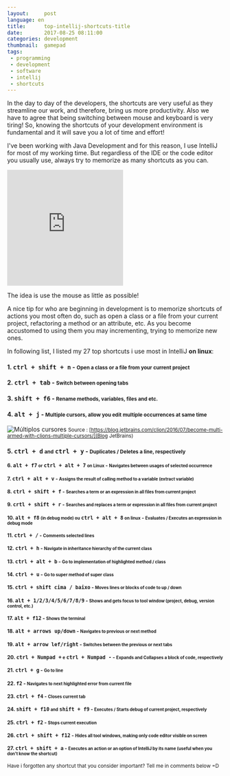 ```yaml
---
layout:     post
language: en
title:      top-intellij-shortcuts-title
date:       2017-08-25 08:11:00
categories: development
thumbnail:  gamepad
tags:
 - programming
 - development
 - software
 - intellij
 - shortcuts 
---
```

In the day to day of the developers, the shortcuts are very useful as they streamline our work, 
and therefore, bring us more productivity. Also we have to agree that being switching between mouse and keyboard is very tiring! So, 
knowing the shortcuts of your development environment is fundamental and it will save you a lot of time and effort!

I've been working with Java Development  and for this reason, I use IntelliJ for most of my working time. But regardless of the IDE 
or the code editor you usually use, always try to memorize as many shortcuts as you can. 

<iframe src="https://giphy.com/embed/ule4vhcY1xEKQ" width="270" height="270" frameBorder="0" class="giphy-embed" allowFullScreen></iframe><p><a href="https://giphy.com/gifs/reactionseditor-cat-typing-ule4vhcY1xEKQ"></a></p>

The idea is use the mouse as little as possible!

A nice tip for who are beginning in development is to memorize shortcuts of actions you most often do, such as open a class or a file from your current project, 
refactoring a method or an attribute, etc. As you become accustomed to using them you may incrementing, trying to memorize new ones.

In following list, I listed my 27 top shortcuts i use most in IntelliJ **on linux**:

#### 1. <kbd>ctrl + shift + n</kbd> - <small>Open a class or a file from your current project</small>
#### 2. <kbd>ctrl + tab</kbd> - <small>Switch between opening tabs</small>
#### 3. <kbd>shift + f6</kbd> - <small>Rename methods, variables, files and etc.</small> 
#### 4. <kbd>alt + j</kbd> - <small>Multiple cursors, allow you edit multiple occurrences at same time</small>

![Múltiplos cursores]({{site.baseurl}}/assets/posts/multiple_cursor_selection.gif)
<small>Source : [https://blog.jetbrains.com/clion/2016/07/become-multi-armed-with-clions-multiple-cursors/](Blog JetBrains)</small>

#### 5. <kbd>ctrl + d</kbd> <small>and</small> <kbd>ctrl + y</kbd> - <small>Duplicates / Deletes a line, respectively
#### 6. <kbd>alt + f7</kbd> <small>or</small> <kbd>ctrl + alt + 7</kbd> <small>on Linux</small> - <small> Navigates between usages of selected occurrence</small> 
#### 7. <kbd>ctrl + alt + v</kbd> - <small>Assigns the result of calling method to a variable (extract variable)</small>
#### 8. <kbd>ctrl + shift + f</kbd> - <small>Searches a term or an expression in all files from current project</small>
#### 9. <kbd>crtl + shift + r</kbd> - <small>Searches and replaces a term or expression in all files from current project</small>
#### 10. <kbd>alt + f8</kbd> <small>  (in debug mode) ou</small> <kbd>ctrl + alt + 8</kbd> <small>on linux</small> </kbd> - <small>Evaluates / Executes an expression in debug mode</small>
#### 11. <kbd>ctrl + /</kbd> - <small>Comments selected lines</small>
#### 12. <kbd>ctrl + h</kbd> - <small>Navigate in inheritance hierarchy of the current class</small>
#### 13. <kbd>ctrl + alt + b</kbd> - <small>Go to implementation of highlighted method / class</small>
#### 14. <kbd>ctrl + u</kbd> - <small>Go to super method of super class</small>
#### 15. <kbd>ctrl + shift cima / baixo</kbd> - <small>Moves lines or blocks of code to up / down</small>
#### 16. <kbd>alt + 1/2/3/4/5/6/7/8/9</kbd> - <small>Shows and gets focus to tool window (project, debug, version control, etc.) </small>
#### 17. <kbd>alt + f12</kbd> - <small>Shows the terminal</small>
#### 18. <kbd>alt + arrows up/down</kbd> - <small>Navigates to previous or next method</small>
#### 19. <kbd>alt + arrow lef/right</kbd> - <small>Switches between the previous or next tabs</small>
#### 20. <kbd>ctrl + Numpad +</kbd> <small>e</small> <kbd>ctrl + Numpad -</kbd> - <small>Expands and Collapses a block of code, respectively</small>
#### 21. <kbd>ctrl + g</kbd> - <small>Go to line</small>
#### 22. <kbd>f2</kbd> - <small>Navigates to next highlighted error from current file</small>
#### 23. <kbd>ctrl + f4</kbd> - <small>Closes current tab</small>
#### 24. <kbd>shift + f10</kbd> <small>and</small> <kbd>shift + f9</kbd> - <small>Executes / Starts debug of current project, respectively</small>
#### 25. <kbd>ctrl + f2</kbd> - <small>Stops current execution</small>
#### 26. <kbd>ctrl + shift + f12</kbd> - <small>Hides all tool windows, making only code editor visible on screen</small>
#### 27. <kbd>ctrl + shift + a</kbd> - <small>Executes an action or an option of IntelliJ by its name (useful when you don't know the shortcut)</small>

Have i forgotten any shortcut that you consider important? Tell me in comments below =D


